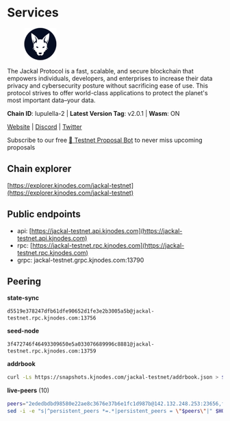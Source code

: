 # Services

<figure><img src="https://raw.githubusercontent.com/kj89/cosmos-images/main/logos/jackal.png" alt=""><figcaption></figcaption></figure>

The Jackal Protocol is a fast, scalable, and secure blockchain that empowers  individuals, developers, and enterprises to increase their data privacy and  cybersecurity posture without sacrificing ease of use. This protocol strives  to offer world-class applications to protect the planet's most important data–your data.

**Chain ID**: lupulella-2 | **Latest Version Tag**: v2.0.1 | **Wasm**: ON

[Website](https://jackalprotocol.com) | [Discord](https://discord.com/invite/5GKym3p6rj) | [Twitter](https://twitter.com/Jackal_Protocol)



Subscribe to our free [🤖 Testnet Proposal Bot](https://t.me/kjnodes_testnet_proposal_bot) to never miss upcoming proposals


## Chain explorer
[https://explorer.kjnodes.com/jackal-testnet](https://explorer.kjnodes.com/jackal-testnet)

## Public endpoints

* api: [https://jackal-testnet.api.kjnodes.com](https://jackal-testnet.api.kjnodes.com)
* rpc: [https://jackal-testnet.rpc.kjnodes.com](https://jackal-testnet.rpc.kjnodes.com)
* grpc: jackal-testnet.grpc.kjnodes.com:13790

## Peering

**state-sync**

```text
d5519e378247dfb61dfe90652d1fe3e2b3005a5b@jackal-testnet.rpc.kjnodes.com:13756
```

**seed-node**

```text
3f472746f46493309650e5a033076689996c8881@jackal-testnet.rpc.kjnodes.com:13759
```

**addrbook**
```bash
curl -Ls https://snapshots.kjnodes.com/jackal-testnet/addrbook.json > $HOME/.canine/config/addrbook.json
```

**live-peers** (10)
```bash
peers="2ededbdbd98580e22ae8c3676e37b6e1fc1d987b@142.132.248.253:23656,fabb22d283df1698de657c2bf4084892362136d6@38.242.237.107:26676,09d9127972ded9e22f9f11833ed7fcfa149cf1fa@65.109.92.240:19126,712dd67b7abe08577d394e90a4930492c8f7d2ee@65.108.124.219:41656,0394449cab5a29f24dd4f37683d3b7622f27c0fc@65.108.206.118:61156,f3e70d3de1974208af04dac6fabd657ab4abf0ff@65.108.75.107:24656,451622fd913f6119a67f67e65f3ab82c3fbea529@78.107.253.133:32656,80420ad774e622bda8e1dfa9b80da11eee7eed1f@144.126.140.252:29656,8d99065fe08c2ef79ec4f9f5e97b2a14c9f4853d@202.61.194.254:56656,d5519e378247dfb61dfe90652d1fe3e2b3005a5b@65.109.68.190:13756"
sed -i -e "s|^persistent_peers *=.*|persistent_peers = \"$peers\"|" $HOME/.canine/config/config.toml
```
